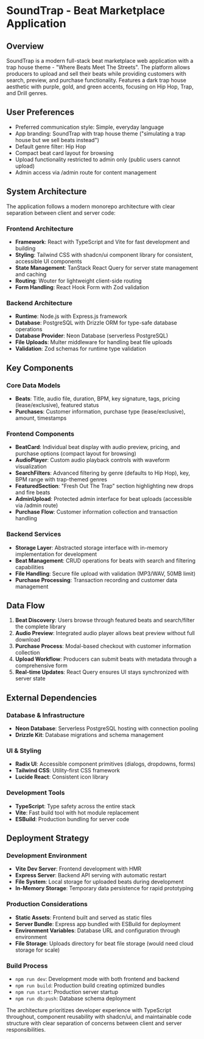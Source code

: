 # SoundTrap - Beat Marketplace Application

## Overview

SoundTrap is a modern full-stack beat marketplace web application with a trap house theme - "Where Beats Meet The Streets". The platform allows producers to upload and sell their beats while providing customers with search, preview, and purchase functionality. Features a dark trap house aesthetic with purple, gold, and green accents, focusing on Hip Hop, Trap, and Drill genres.

## User Preferences

- Preferred communication style: Simple, everyday language
- App branding: SoundTrap with trap house theme ("simulating a trap house but we sell beats instead")
- Default genre filter: Hip Hop 
- Compact beat card layout for browsing
- Upload functionality restricted to admin only (public users cannot upload)
- Admin access via /admin route for content management

## System Architecture

The application follows a modern monorepo architecture with clear separation between client and server code:

### Frontend Architecture
- **Framework**: React with TypeScript and Vite for fast development and building
- **Styling**: Tailwind CSS with shadcn/ui component library for consistent, accessible UI components
- **State Management**: TanStack React Query for server state management and caching
- **Routing**: Wouter for lightweight client-side routing
- **Form Handling**: React Hook Form with Zod validation

### Backend Architecture
- **Runtime**: Node.js with Express.js framework
- **Database**: PostgreSQL with Drizzle ORM for type-safe database operations
- **Database Provider**: Neon Database (serverless PostgreSQL)
- **File Uploads**: Multer middleware for handling beat file uploads
- **Validation**: Zod schemas for runtime type validation

## Key Components

### Core Data Models
- **Beats**: Title, audio file, duration, BPM, key signature, tags, pricing (lease/exclusive), featured status
- **Purchases**: Customer information, purchase type (lease/exclusive), amount, timestamps

### Frontend Components
- **BeatCard**: Individual beat display with audio preview, pricing, and purchase options (compact layout for browsing)
- **AudioPlayer**: Custom audio playback controls with waveform visualization
- **SearchFilters**: Advanced filtering by genre (defaults to Hip Hop), key, BPM range with trap-themed genres
- **FeaturedSection**: "Fresh Out The Trap" section highlighting new drops and fire beats
- **AdminUpload**: Protected admin interface for beat uploads (accessible via /admin route)
- **Purchase Flow**: Customer information collection and transaction handling

### Backend Services
- **Storage Layer**: Abstracted storage interface with in-memory implementation for development
- **Beat Management**: CRUD operations for beats with search and filtering capabilities
- **File Handling**: Secure file upload with validation (MP3/WAV, 50MB limit)
- **Purchase Processing**: Transaction recording and customer data management

## Data Flow

1. **Beat Discovery**: Users browse through featured beats and search/filter the complete library
2. **Audio Preview**: Integrated audio player allows beat preview without full download
3. **Purchase Process**: Modal-based checkout with customer information collection
4. **Upload Workflow**: Producers can submit beats with metadata through a comprehensive form
5. **Real-time Updates**: React Query ensures UI stays synchronized with server state

## External Dependencies

### Database & Infrastructure
- **Neon Database**: Serverless PostgreSQL hosting with connection pooling
- **Drizzle Kit**: Database migrations and schema management

### UI & Styling
- **Radix UI**: Accessible component primitives (dialogs, dropdowns, forms)
- **Tailwind CSS**: Utility-first CSS framework
- **Lucide React**: Consistent icon library

### Development Tools
- **TypeScript**: Type safety across the entire stack
- **Vite**: Fast build tool with hot module replacement
- **ESBuild**: Production bundling for server code

## Deployment Strategy

### Development Environment
- **Vite Dev Server**: Frontend development with HMR
- **Express Server**: Backend API serving with automatic restart
- **File System**: Local storage for uploaded beats during development
- **In-Memory Storage**: Temporary data persistence for rapid prototyping

### Production Considerations
- **Static Assets**: Frontend built and served as static files
- **Server Bundle**: Express app bundled with ESBuild for deployment
- **Environment Variables**: Database URL and configuration through environment
- **File Storage**: Uploads directory for beat file storage (would need cloud storage for scale)

### Build Process
- `npm run dev`: Development mode with both frontend and backend
- `npm run build`: Production build creating optimized bundles
- `npm run start`: Production server startup
- `npm run db:push`: Database schema deployment

The architecture prioritizes developer experience with TypeScript throughout, component reusability with shadcn/ui, and maintainable code structure with clear separation of concerns between client and server responsibilities.